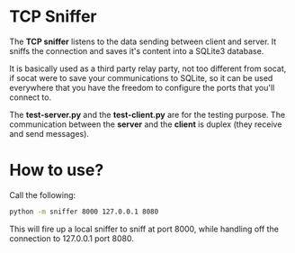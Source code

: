 # TCP Sniffer

The **TCP sniffer** listens to the data sending between client and server. 
It sniffs the connection and saves it's content into a SQLite3 database.

It is basically used as a third party relay party, not too different from socat, if socat were to save
your communications to SQLite, so it can be used everywhere that you have the freedom to configure the 
ports that you'll connect to.

The **test-server.py** and the **test-client.py** are for the testing purpose. The communication between the **server** and the **client** is duplex (they receive and send messages). 

How to use?
===========

Call the following:
```bash
python -m sniffer 8000 127.0.0.1 8080
```

This will fire up a local sniffer to sniff at port 8000, while handling off the connection to 127.0.0.1 port 8080.
